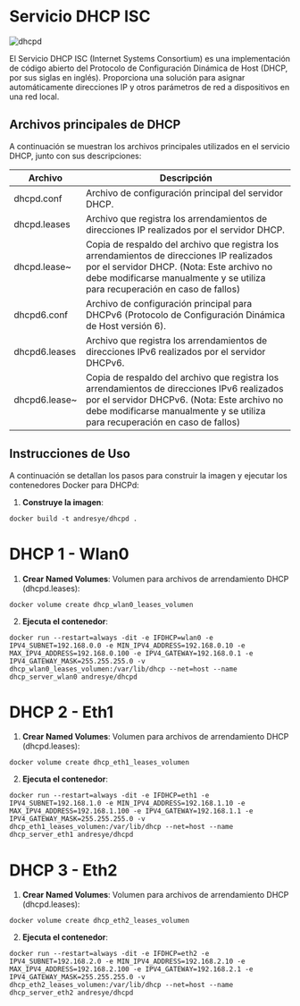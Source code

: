 # Servicio DHCP ISC

![dhcpd](https://github.com/AndresYE/Network_Service_on_Containers/assets/113482367/42a0ef40-f14d-447f-9c46-591f3e705d22)

El Servicio DHCP ISC (Internet Systems Consortium) es una implementación de código abierto del Protocolo de Configuración Dinámica de Host (DHCP, por sus siglas en inglés). Proporciona una solución para asignar automáticamente direcciones IP y otros parámetros de red a dispositivos en una red local.

## Archivos principales de DHCP

A continuación se muestran los archivos principales utilizados en el servicio DHCP, junto con sus descripciones:

| Archivo        | Descripción                                           |
| -------------- | ----------------------------------------------------- |
| dhcpd.conf     | Archivo de configuración principal del servidor DHCP.  |
| dhcpd.leases   | Archivo que registra los arrendamientos de direcciones IP realizados por el servidor DHCP. |
| dhcpd.lease~   | Copia de respaldo del archivo que registra los arrendamientos de direcciones IP realizados por el servidor DHCP. (Nota: Este archivo no debe modificarse manualmente y se utiliza para recuperación en caso de fallos) |
| dhcpd6.conf    | Archivo de configuración principal para DHCPv6 (Protocolo de Configuración Dinámica de Host versión 6). |
| dhcpd6.leases  | Archivo que registra los arrendamientos de direcciones IPv6 realizados por el servidor DHCPv6. |
| dhcpd6.lease~  | Copia de respaldo del archivo que registra los arrendamientos de direcciones IPv6 realizados por el servidor DHCPv6. (Nota: Este archivo no debe modificarse manualmente y se utiliza para recuperación en caso de fallos) |

## Instrucciones de Uso

A continuación se detallan los pasos para construir la imagen y ejecutar los contenedores Docker para DHCPd:
1. **Construye la imagen**:
```shell
docker build -t andresye/dhcpd .
```

# DHCP 1 - Wlan0
1. **Crear Named Volumes**:
Volumen para archivos de arrendamiento DHCP (dhcpd.leases):
 ```shell
docker volume create dhcp_wlan0_leases_volumen
```

2. **Ejecuta el contenedor**:
```shell
docker run --restart=always -dit -e IFDHCP=wlan0 -e IPV4_SUBNET=192.168.0.0 -e MIN_IPV4_ADDRESS=192.168.0.10 -e MAX_IPV4_ADDRESS=192.168.0.100 -e IPV4_GATEWAY=192.168.0.1 -e IPV4_GATEWAY_MASK=255.255.255.0 -v dhcp_wlan0_leases_volumen:/var/lib/dhcp --net=host --name dhcp_server_wlan0 andresye/dhcpd
```

# DHCP 2 - Eth1
1. **Crear Named Volumes**:
Volumen para archivos de arrendamiento DHCP (dhcpd.leases):
 ```shell
docker volume create dhcp_eth1_leases_volumen
```
2. **Ejecuta el contenedor**:
```shell
docker run --restart=always -dit -e IFDHCP=eth1 -e IPV4_SUBNET=192.168.1.0 -e MIN_IPV4_ADDRESS=192.168.1.10 -e MAX_IPV4_ADDRESS=192.168.1.100 -e IPV4_GATEWAY=192.168.1.1 -e IPV4_GATEWAY_MASK=255.255.255.0 -v dhcp_eth1_leases_volumen:/var/lib/dhcp --net=host --name dhcp_server_eth1 andresye/dhcpd
```

# DHCP 3 - Eth2
1. **Crear Named Volumes**:
Volumen para archivos de arrendamiento DHCP (dhcpd.leases):
 ```shell
docker volume create dhcp_eth2_leases_volumen
```
2. **Ejecuta el contenedor**:
```shell
docker run --restart=always -dit -e IFDHCP=eth2 -e IPV4_SUBNET=192.168.2.0 -e MIN_IPV4_ADDRESS=192.168.2.10 -e MAX_IPV4_ADDRESS=192.168.2.100 -e IPV4_GATEWAY=192.168.2.1 -e IPV4_GATEWAY_MASK=255.255.255.0 -v dhcp_eth2_leases_volumen:/var/lib/dhcp --net=host --name dhcp_server_eth2 andresye/dhcpd
```
